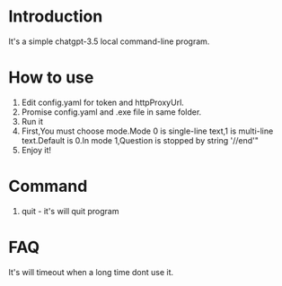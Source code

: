 # Introduction
It's a simple chatgpt-3.5 local command-line program.
# How to use
1. Edit config.yaml for token and httpProxyUrl.
2. Promise config.yaml and .exe file in same folder.
3. Run it
4. First,You must choose mode.Mode 0 is single-line text,1 is multi-line text.Default is 0.In mode 1,Question is stopped by string '//end'"
5. Enjoy it!
# Command
1. quit - it's will quit program
# FAQ
It's will timeout when a long time dont use it.